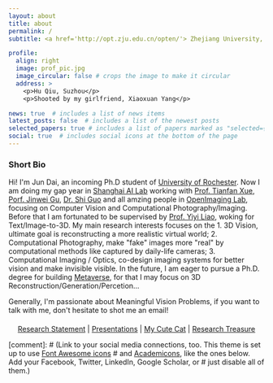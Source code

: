 ```yaml
---
layout: about
title: about
permalink: /
subtitle: <a href='http://opt.zju.edu.cn/opten/'> Zhejiang University, Optical Engineering</a> | <a href='https://github.com/OpenImagingLab'> Shanghai AI Lab, OpenImaging Lab</a>.

profile:
  align: right
  image: prof_pic.jpg
  image_circular: false # crops the image to make it circular
  address: >
    <p>Hu Qiu, Suzhou</p>
    <p>Shooted by my girlfriend, Xiaoxuan Yang</p>

news: true  # includes a list of news items
latest_posts: false  # includes a list of the newest posts
selected_papers: true # includes a list of papers marked as "selected={true}"
social: true  # includes social icons at the bottom of the page
---
```


### Short Bio
Hi! I'm Jun Dai, an incoming Ph.D student of [University of Rochester](https://www.rochester.edu/). Now I am doing my gap year in [Shanghai AI Lab](https://www.shlab.org.cn/) working with [Prof. Tianfan Xue](https://tianfan.info/), [Porf. Jinwei Gu](https://www.gujinwei.org/), [Dr. Shi Guo](https://scholar.google.com/citations?user=5hsEmuQAAAAJ&hl=en&oi=ao) and all amzing people in [OpenImaging Lab](https://github.com/OpenImagingLab), focusing on Computer Vision and Computational Photography/Imaging. Before that I am fortunated to be supervised by [Prof. Yiyi Liao](https://yiyiliao.github.io/), woking for Text/Image-to-3D. My main research interests focuses on the 1. 3D Vision, ultimate goal is reconstructing a more realistic virtual world; 2. Computational Photography, make "fake" images more "real" by computational methods like captured by daily-life cameras; 3. Computational Imaging / Optics, co-design imaging systems for better vision and make invisible visible. In the future, I am eager to pursue a Ph.D. degree for building [Metaverse](https://en.wikipedia.org/wiki/Metaverse#:~:text=The%20metaverse%20is%20a%20loosely,on%20social%20and%20economic%20connection.), for that I may focus on 3D Reconstruction/Generation/Percetion... 

Generally, I'm passionate about Meaningful Vision Problems, if you want to talk with me, don't hesitate to shot me an email!

<div style="text-align: center; margin-top: 20px;">
  <a href="https://daijun10086.github.io/">Research Statement</a> |
  <a href="https://drive.google.com/drive/folders/1v2VKHOul31fJTmYqusRqcAo7dW9t91iG?usp=sharing">Presentations</a> |
  <a href="https://photos.google.com/album/AF1QipPS-2Fq-DdT9TzQ9WCOEZl7ysKEb79QU6fNj2jV">My Cute Cat</a> |
  <a href="https://drive.google.com/drive/folders/1Sn6mTMZyfof9l3zFFSHkIK4G9opWy1E0?usp=sharing">Research Treasure</a>
</div>

[comment]: # (Link to your social media connections, too. This theme is set up to use [Font Awesome icons](http://fortawesome.github.io/Font-Awesome/) # and [Academicons](https://jpswalsh.github.io/academicons/), like the ones below. Add your Facebook, Twitter, LinkedIn, Google Scholar, or # just disable all of them.)

